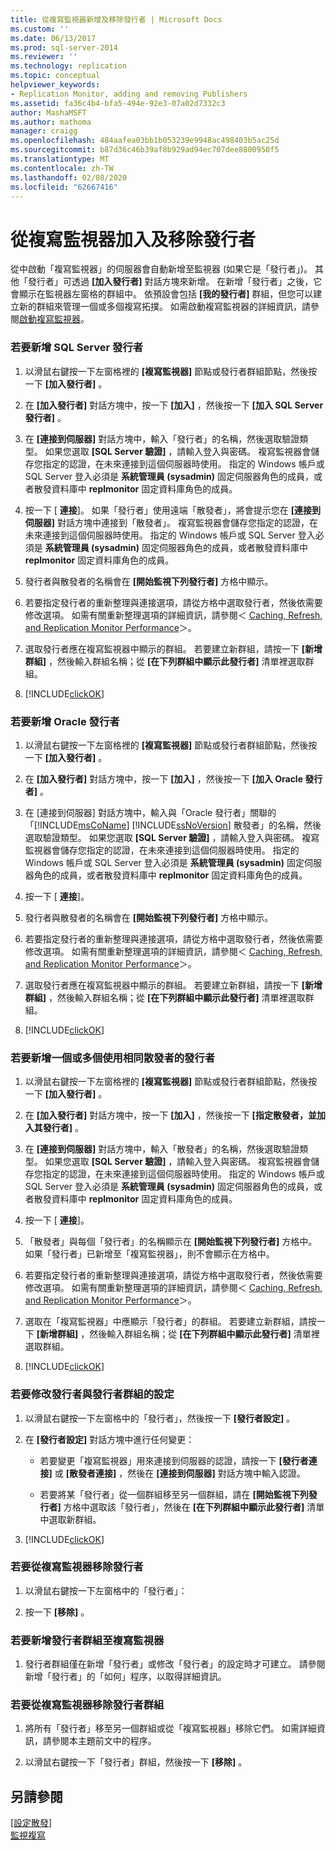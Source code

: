 ```yaml
---
title: 從複寫監視器新增及移除發行者 | Microsoft Docs
ms.custom: ''
ms.date: 06/13/2017
ms.prod: sql-server-2014
ms.reviewer: ''
ms.technology: replication
ms.topic: conceptual
helpviewer_keywords:
- Replication Monitor, adding and removing Publishers
ms.assetid: fa36c4b4-bfa5-494e-92e3-07a02d7332c3
author: MashaMSFT
ms.author: mathoma
manager: craigg
ms.openlocfilehash: 484aafea03bb1b053239e9948ac498403b5ac25d
ms.sourcegitcommit: b87d36c46b39af8b929ad94ec707dee8800950f5
ms.translationtype: MT
ms.contentlocale: zh-TW
ms.lasthandoff: 02/08/2020
ms.locfileid: "62667416"
---
```

# <a name="add-and-remove-publishers-from-replication-monitor"></a>從複寫監視器加入及移除發行者
  從中啟動「複寫監視器」的伺服器會自動新增至監視器 (如果它是「發行者」)。 其他「發行者」可透過 **[加入發行者]** 對話方塊來新增。 在新增「發行者」之後，它會顯示在監視器左窗格的群組中。 依預設會包括 **[我的發行者]** 群組，但您可以建立新的群組來管理一個或多個複寫拓撲。 如需啟動複寫監視器的詳細資訊，請參閱[啟動複寫監視器](start-the-replication-monitor.md)。  
  
### <a name="to-add-a-sql-server-publisher"></a>若要新增 SQL Server 發行者  
  
1.  以滑鼠右鍵按一下左窗格裡的 **[複寫監視器]** 節點或發行者群組節點，然後按一下 **[加入發行者]** 。  
  
2.  在 **[加入發行者]** 對話方塊中，按一下 **[加入]** ，然後按一下 **[加入 SQL Server 發行者]** 。  
  
3.  在 **[連接到伺服器]** 對話方塊中，輸入「發行者」的名稱，然後選取驗證類型。 如果您選取 **[SQL Server 驗證]** ，請輸入登入與密碼。 複寫監視器會儲存您指定的認證，在未來連接到這個伺服器時使用。 指定的 Windows 帳戶或 SQL Server 登入必須是 **系統管理員 (sysadmin)** 固定伺服器角色的成員，或者散發資料庫中 **replmonitor** 固定資料庫角色的成員。  
  
4.  按一下 [ **連接**]。 如果「發行者」使用遠端「散發者」，將會提示您在 **[連接到伺服器]** 對話方塊中連接到「散發者」。 複寫監視器會儲存您指定的認證，在未來連接到這個伺服器時使用。 指定的 Windows 帳戶或 SQL Server 登入必須是 **系統管理員 (sysadmin)** 固定伺服器角色的成員，或者散發資料庫中 **replmonitor** 固定資料庫角色的成員。  
  
5.  發行者與散發者的名稱會在 **[開始監視下列發行者]** 方格中顯示。  
  
6.  若要指定發行者的重新整理與連接選項，請從方格中選取發行者，然後依需要修改選項。 如需有關重新整理選項的詳細資訊，請參閱＜ [Caching, Refresh, and Replication Monitor Performance](caching-refresh-and-replication-monitor-performance.md)＞。  
  
7.  選取發行者應在複寫監視器中顯示的群組。 若要建立新群組，請按一下 **[新增群組]** ，然後輸入群組名稱；從 **[在下列群組中顯示此發行者]** 清單裡選取群組。  
  
8.  [!INCLUDE[clickOK](../../../includes/clickok-md.md)]  
  
### <a name="to-add-an-oracle-publisher"></a>若要新增 Oracle 發行者  
  
1.  以滑鼠右鍵按一下左窗格裡的 **[複寫監視器]** 節點或發行者群組節點，然後按一下 **[加入發行者]** 。  
  
2.  在 **[加入發行者]** 對話方塊中，按一下 **[加入]** ，然後按一下 **[加入 Oracle 發行者]** 。  
  
3.  在 [連接到伺服器]  對話方塊中，輸入與「Oracle 發行者」關聯的「[!INCLUDE[msCoName](../../../includes/msconame-md.md)] [!INCLUDE[ssNoVersion](../../../includes/ssnoversion-md.md)] 散發者」的名稱，然後選取驗證類型。 如果您選取 **[SQL Server 驗證]** ，請輸入登入與密碼。 複寫監視器會儲存您指定的認證，在未來連接到這個伺服器時使用。 指定的 Windows 帳戶或 SQL Server 登入必須是 **系統管理員 (sysadmin)** 固定伺服器角色的成員，或者散發資料庫中 **replmonitor** 固定資料庫角色的成員。  
  
4.  按一下 [ **連接**]。  
  
5.  發行者與散發者的名稱會在 **[開始監視下列發行者]** 方格中顯示。  
  
6.  若要指定發行者的重新整理與連接選項，請從方格中選取發行者，然後依需要修改選項。 如需有關重新整理選項的詳細資訊，請參閱＜ [Caching, Refresh, and Replication Monitor Performance](caching-refresh-and-replication-monitor-performance.md)＞。  
  
7.  選取發行者應在複寫監視器中顯示的群組。 若要建立新群組，請按一下 **[新增群組]** ，然後輸入群組名稱；從 **[在下列群組中顯示此發行者]** 清單裡選取群組。  
  
8.  [!INCLUDE[clickOK](../../../includes/clickok-md.md)]  
  
### <a name="to-add-one-or-more-publishers-that-use-the-same-distributor"></a>若要新增一個或多個使用相同散發者的發行者  
  
1.  以滑鼠右鍵按一下左窗格裡的 **[複寫監視器]** 節點或發行者群組節點，然後按一下 **[加入發行者]** 。  
  
2.  在 **[加入發行者]** 對話方塊中，按一下 **[加入]** ，然後按一下 **[指定散發者，並加入其發行者]** 。  
  
3.  在 **[連接到伺服器]** 對話方塊中，輸入「散發者」的名稱，然後選取驗證類型。 如果您選取 **[SQL Server 驗證]** ，請輸入登入與密碼。 複寫監視器會儲存您指定的認證，在未來連接到這個伺服器時使用。 指定的 Windows 帳戶或 SQL Server 登入必須是 **系統管理員 (sysadmin)** 固定伺服器角色的成員，或者散發資料庫中 **replmonitor** 固定資料庫角色的成員。  
  
4.  按一下 [ **連接**]。  
  
5.  「散發者」與每個「發行者」的名稱顯示在 **[開始監視下列發行者]** 方格中。 如果「發行者」已新增至「複寫監視器」，則不會顯示在方格中。  
  
6.  若要指定發行者的重新整理與連接選項，請從方格中選取發行者，然後依需要修改選項。 如需有關重新整理選項的詳細資訊，請參閱＜ [Caching, Refresh, and Replication Monitor Performance](caching-refresh-and-replication-monitor-performance.md)＞。  
  
7.  選取在「複寫監視器」中應顯示「發行者」的群組。 若要建立新群組，請按一下 **[新增群組]** ，然後輸入群組名稱；從 **[在下列群組中顯示此發行者]** 清單裡選取群組。  
  
8.  [!INCLUDE[clickOK](../../../includes/clickok-md.md)]  
  
### <a name="to-modify-settings-for-the-publisher-and-publisher-groups"></a>若要修改發行者與發行者群組的設定  
  
1.  以滑鼠右鍵按一下左窗格中的「發行者」，然後按一下 **[發行者設定]** 。  
  
2.  在 **[發行者設定]** 對話方塊中進行任何變更：  
  
    -   若要變更「複寫監視器」用來連接到伺服器的認證，請按一下 **[發行者連接]** 或 **[散發者連接]** ，然後在 **[連接到伺服器]** 對話方塊中輸入認證。  
  
    -   若要將某「發行者」從一個群組移至另一個群組，請在 **[開始監視下列發行者]** 方格中選取該「發行者」，然後在 **[在下列群組中顯示此發行者]** 清單中選取新群組。  
  
3.  [!INCLUDE[clickOK](../../../includes/clickok-md.md)]  
  
### <a name="to-remove-a-publisher-from-replication-monitor"></a>若要從複寫監視器移除發行者  
  
1.  以滑鼠右鍵按一下左窗格中的「發行者」：  
  
2.  按一下 **[移除]** 。  
  
### <a name="to-add-a-publisher-group-to-replication-monitor"></a>若要新增發行者群組至複寫監視器  
  
1.  發行者群組僅在新增「發行者」或修改「發行者」的設定時才可建立。 請參閱新增「發行者」的「如何」程序，以取得詳細資訊。  
  
### <a name="to-remove-a-publisher-group-from-replication-monitor"></a>若要從複寫監視器移除發行者群組  
  
1.  將所有「發行者」移至另一個群組或從「複寫監視器」移除它們。 如需詳細資訊，請參閱本主題前文中的程序。  
  
2.  以滑鼠右鍵按一下「發行者」群組，然後按一下 **[移除]** 。  
  
## <a name="see-also"></a>另請參閱  
 [[設定散發]](../configure-distribution.md)   
 [監視複寫](../monitoring-replication.md)  
  
  
